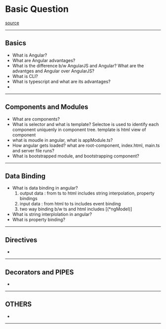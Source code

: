 # Basic Question
[source](https://www.youtube.com/watch?v=PevqeI-Hxzs&list=PL3aZbxdSiCbNx-4OlJZmb4phJgx_ZbzEd&index=4&ab_channel=InterviewHappy)

--- ---

## Basics

- What is Angular?
- What are Angular advantages?
- What is the difference b/w AngularJS and Angular? What are the advantges and Angular over AngularJS?
- What is CLI?
- What is typescript and what are its advantages?
- 

--- ---

## Components and Modules

- What are components?
- What is selector and what is template? Selectoe is used to identify each component uniquenly in component tree. template is html view of component
- what is moudle in angular, what is appModule.ts?
- How angular gets loaded? what are root-component, index.html, main.ts and server file runs?
- What is bootstrapped module, and bootstrapping component?

--- ---

## Data Binding

- What is data binding in angular?
  1. output data : from ts to html includes string interpolation, property bindings
  2. input data : from html to ts includes event binding
  3. two way binding b/w ts and html includes [(*ngModel)]
- What is string interplolation in angular?
- What is property binding?

--- ---

## Directives

- 

--- ---

## Decorators and PIPES

- 

--- ---

## OTHERS

- 

--- ---